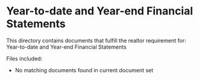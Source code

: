 # Year-to-date and Year-end Financial Statements

This directory contains documents that fulfill the realtor requirement for:
Year-to-date and Year-end Financial Statements

Files included:
- No matching documents found in current document set
